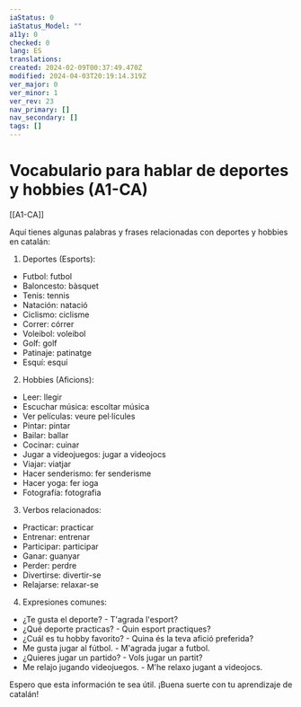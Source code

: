 ```yaml
---
iaStatus: 0
iaStatus_Model: ""
a11y: 0
checked: 0
lang: ES
translations: 
created: 2024-02-09T00:37:49.470Z
modified: 2024-04-03T20:19:14.319Z
ver_major: 0
ver_minor: 1
ver_rev: 23
nav_primary: []
nav_secondary: []
tags: []
---
```

# Vocabulario para hablar de deportes y hobbies (A1-CA)

[[A1-CA]]

Aquí tienes algunas palabras y frases relacionadas con deportes y hobbies en catalán:

1. Deportes (Esports):
- Futbol: futbol
- Baloncesto: bàsquet
- Tenis: tennis
- Natación: natació
- Ciclismo: ciclisme
- Correr: córrer
- Voleibol: voleibol
- Golf: golf
- Patinaje: patinatge
- Esquí: esquí

2. Hobbies (Aficions):
- Leer: llegir
- Escuchar música: escoltar música
- Ver películas: veure pel·lícules
- Pintar: pintar
- Bailar: ballar
- Cocinar: cuinar
- Jugar a videojuegos: jugar a videojocs
- Viajar: viatjar
- Hacer senderismo: fer senderisme
- Hacer yoga: fer ioga
- Fotografía: fotografia

3. Verbos relacionados:
- Practicar: practicar
- Entrenar: entrenar
- Participar: participar
- Ganar: guanyar
- Perder: perdre
- Divertirse: divertir-se
- Relajarse: relaxar-se

4. Expresiones comunes:
- ¿Te gusta el deporte? - T'agrada l'esport?
- ¿Qué deporte practicas? - Quin esport practiques?
- ¿Cuál es tu hobby favorito? - Quina és la teva afició preferida?
- Me gusta jugar al fútbol. - M'agrada jugar a futbol.
- ¿Quieres jugar un partido? - Vols jugar un partit?
- Me relajo jugando videojuegos. - M'he relaxo jugant a videojocs.

Espero que esta información te sea útil. ¡Buena suerte con tu aprendizaje de catalán!
